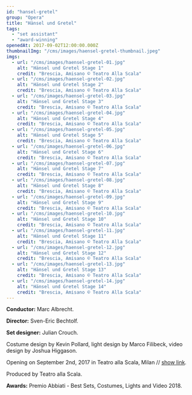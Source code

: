 ```yaml
---
id: "hansel-gretel"
group: "Opera"
title: "Hänsel und Gretel"
tags:
  - "set assistant"
  - "award-winning"
openedAt: 2017-09-02T12:00:00.000Z
thumbnailImg: "/cms/images/haensel-gretel-thumbnail.jpeg"
imgs:
  - url: "/cms/images/haensel-gretel-01.jpg"
    alt: "Hänsel und Gretel Stage 1"
    credit: "Brescia, Amisano © Teatro Alla Scala"
  - url: "/cms/images/haensel-gretel-02.jpg"
    alt: "Hänsel und Gretel Stage 2"
    credit: "Brescia, Amisano © Teatro Alla Scala"
  - url: "/cms/images/haensel-gretel-03.jpg"
    alt: "Hänsel und Gretel Stage 3"
    credit: "Brescia, Amisano © Teatro Alla Scala"
  - url: "/cms/images/haensel-gretel-04.jpg"
    alt: "Hänsel und Gretel Stage 4"
    credit: "Brescia, Amisano © Teatro Alla Scala"
  - url: "/cms/images/haensel-gretel-05.jpg"
    alt: "Hänsel und Gretel Stage 5"
    credit: "Brescia, Amisano © Teatro Alla Scala"
  - url: "/cms/images/haensel-gretel-06.jpg"
    alt: "Hänsel und Gretel Stage 6"
    credit: "Brescia, Amisano © Teatro Alla Scala"
  - url: "/cms/images/haensel-gretel-07.jpg"
    alt: "Hänsel und Gretel Stage 7"
    credit: "Brescia, Amisano © Teatro Alla Scala"
  - url: "/cms/images/haensel-gretel-08.jpg"
    alt: "Hänsel und Gretel Stage 8"
    credit: "Brescia, Amisano © Teatro Alla Scala"
  - url: "/cms/images/haensel-gretel-09.jpg"
    alt: "Hänsel und Gretel Stage 9"
    credit: "Brescia, Amisano © Teatro Alla Scala"
  - url: "/cms/images/haensel-gretel-10.jpg"
    alt: "Hänsel und Gretel Stage 10"
    credit: "Brescia, Amisano © Teatro Alla Scala"
  - url: "/cms/images/haensel-gretel-11.jpg"
    alt: "Hänsel und Gretel Stage 11"
    credit: "Brescia, Amisano © Teatro Alla Scala"
  - url: "/cms/images/haensel-gretel-12.jpg"
    alt: "Hänsel und Gretel Stage 12"
    credit: "Brescia, Amisano © Teatro Alla Scala"
  - url: "/cms/images/haensel-gretel-13.jpg"
    alt: "Hänsel und Gretel Stage 13"
    credit: "Brescia, Amisano © Teatro Alla Scala"
  - url: "/cms/images/haensel-gretel-14.jpg"
    alt: "Hänsel und Gretel Stage 14"
    credit: "Brescia, Amisano © Teatro Alla Scala"
---
```

**Conductor:** Marc Albrecht.

**Director:** Sven-Eric Bechtolf.

**Set designer:** Julian Crouch.

Costume design by Kevin Pollard, light design by Marco Filibeck, video design by Joshua Higgason.

Opening on September 2nd, 2017 in Teatro alla Scala, Milan // [show link](http://www.teatroallascala.org/it/stagione/2016-2017/opera/hansel-und-gretel.html).

Produced by Teatro alla Scala.

**Awards:** Premio Abbiati - Best Sets, Costumes, Lights and Video 2018.
